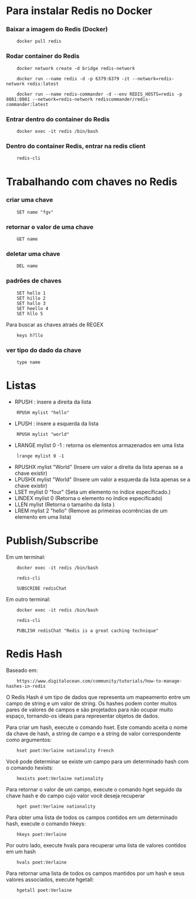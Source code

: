 # Para instalar Redis no Docker

### Baixar a imagem do Redis (Docker)

```
    docker pull redis
```

### Rodar container do Redis

```
    docker network create -d bridge redis-network

    docker run --name redis -d -p 6379:6379 -it --network=redis-network redis:latest
    
    docker run --name redis-commander -d --env REDIS_HOSTS=redis -p 8081:8081 --network=redis-network rediscommander/redis-commander:latest
```

### Entrar dentro do container do Redis

```
    docker exec -it redis /bin/bash
```


### Dentro do container Redis, entrar na redis client

```
    redis-cli
```

# Trabalhando com chaves no Redis

### criar uma chave

```
    SET name "fgv" 
```

### retornar o valor de uma chave

```
    GET name
```

### deletar uma chave

```
    DEL name
```

### padrões de chaves 

```
    SET hello 1 
    SET hillo 2
    SET hallo 3
    SET heello 4
    SET hllo 5
```

Para buscar as chaves atraés de REGEX

```
    keys h?llo
```

### ver tipo do dado da chave

```
    type name
```

# Listas

- RPUSH : insere a direita da lista

```
    RPUSH mylist "hello"
```

- LPUSH : insere a esquerda da lista

```
    RPUSH mylist "world"
```

- LRANGE mylist 0 -1 : retorna os elementos armazenados em uma lista

```
    lrange mylist 0 -1
```


- RPUSHX mylist "World" (Insere um valor a direita da lista apenas se a chave existir)
- LPUSHX mylist "World" (Insere um valor a esquerda da lista apenas se a chave existir)
- LSET mylist 0 "four" (Seta um elemento no índice especificado.)
- LINDEX mylist 0 (Retorna o elemento no índice especificado)
- LLEN mylist (Retorna o tamanho da lista )
- LREM mylist 2 "hello" (Remove as primeiras ocorrências de um elemento em uma lista)

# Publish/Subscribe

Em um terminal:

```
    docker exec -it redis /bin/bash

    redis-cli

    SUBSCRIBE redisChat  
```

Em outro terminal:

```
    docker exec -it redis /bin/bash

    redis-cli

    PUBLISH redisChat "Redis is a great caching technique"  
```

# Redis Hash

Baseado em:

```
    https://www.digitalocean.com/community/tutorials/how-to-manage-hashes-in-redis
```

O Redis Hash é um tipo de dados que representa um mapeamento entre um campo de string e um valor de string. Os hashes podem conter muitos pares de valores de campos e são projetados para não ocupar muito espaço, tornando-os ideais para representar objetos de dados.

Para criar um hash, execute o comando hset. Este comando aceita o nome da chave de hash, a string de campo e a string de valor correspondente como argumentos:

```
    hset poet:Verlaine nationality French
```

Você pode determinar se existe um campo para um determinado hash com o comando hexists:

```
    hexists poet:Verlaine nationality
```

Para retornar o valor de um campo, execute o comando hget seguido da chave hash e do campo cujo valor você deseja recuperar

```
    hget poet:Verlaine nationality
```

Para obter uma lista de todos os campos contidos em um determinado hash, execute o comando hkeys:

```
    hkeys poet:Verlaine
```

Por outro lado, execute hvals para recuperar uma lista de valores contidos em um hash

```
    hvals poet:Verlaine
```

Para retornar uma lista de todos os campos mantidos por um hash e seus valores associados, execute hgetall:

```
    hgetall poet:Verlaine
```



